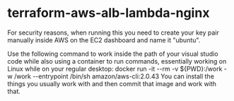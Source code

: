 # terraform-aws-alb-lambda-nginx
For security reasons, when running this you need to create your key pair manually inside AWS on the EC2 dashboard and name it "ubuntu".

Use the following command to work inside the path of your visual studio code while also using a container to run commands, essentially working on Linux while on your regular desktop:
docker run -it --rm -v ${PWD}:/work -w /work --entrypoint /bin/sh amazon/aws-cli:2.0.43
You can install the things you usually work with and then commit that image and work with that.